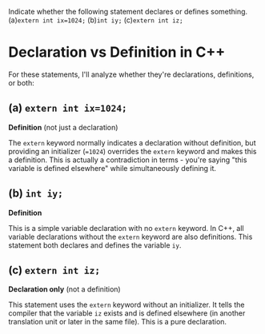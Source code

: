 Indicate whether the following statement declares or defines something.
(a)`extern int ix=1024;`
(b)`int iy;`
(c)`extern int iz;`
# Declaration vs Definition in C++

For these statements, I'll analyze whether they're declarations, definitions, or both:

## (a) `extern int ix=1024;`

**Definition** (not just a declaration)

The `extern` keyword normally indicates a declaration without definition, but providing an initializer (`=1024`) overrides the `extern` keyword and makes this a definition. This is actually a contradiction in terms - you're saying "this variable is defined elsewhere" while simultaneously defining it.

## (b) `int iy;`

**Definition**

This is a simple variable declaration with no `extern` keyword. In C++, all variable declarations without the `extern` keyword are also definitions. This statement both declares and defines the variable `iy`.

## (c) `extern int iz;`

**Declaration only** (not a definition)

This statement uses the `extern` keyword without an initializer. It tells the compiler that the variable `iz` exists and is defined elsewhere (in another translation unit or later in the same file). This is a pure declaration.
